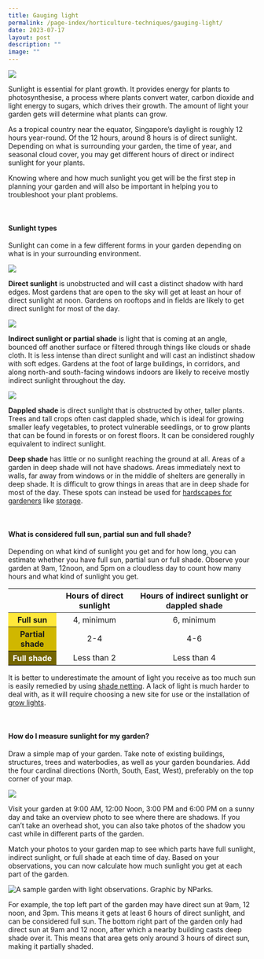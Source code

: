 ```yaml
---
title: Gauging light
permalink: /page-index/horticulture-techniques/gauging-light/
date: 2023-07-17
layout: post
description: ""
image: ""
---
```

<section>
	<img src="/images/Horti%20techniques/Light_Jacchua.jpg">
  <p>Sunlight is essential for plant growth. It provides energy for plants to photosynthesise, a process where plants convert water, carbon dioxide and light energy to sugars, which drives their growth. The amount of light your garden gets will determine what plants can grow. </p>
  <p>As a tropical country near the equator, Singapore’s daylight is roughly 12 hours year-round. Of the 12 hours, around 8 hours is of direct sunlight. Depending on what is surrounding your garden, the time of year, and seasonal cloud cover, you may get different hours of direct or indirect sunlight for your plants.</p>
	<p>Knowing where and how much sunlight you get will be the first step in planning your garden and will also be important in helping you to troubleshoot your plant problems. </p>
	<br>
</section>

<section>
	<h4>Sunlight types</h4>
  <p>Sunlight can come in a few different forms in your garden depending on what is in your surrounding environment. </p>
	<img src="/images/Horti%20techniques/light_jacchua%20(1).jpg">
	<p><b>Direct sunlight</b> is unobstructed and will cast a distinct shadow with hard edges. Most gardens that are open to the sky will get at least an hour of direct sunlight at noon. Gardens on rooftops and in fields are likely to get direct sunlight for most of the day.</p>
	<img src="/images/Horti%20techniques/light_jacchua%20(2).jpg">
	<p><b>Indirect sunlight or partial shade</b> is light that is coming at an angle, bounced off another surface or filtered through things like clouds or shade cloth. It is less intense than direct sunlight and will cast an indistinct shadow with soft edges. Gardens at the foot of large buildings, in corridors, and along north-and south-facing windows indoors are likely to receive mostly indirect sunlight throughout the day. </p>
	<img src="/images/Horti%20techniques/DappledSun_Jacchua.jpg">
	<p><b>Dappled shade</b> is direct sunlight that is obstructed by other, taller plants. Trees and tall crops often cast dappled shade, which is ideal for growing smaller leafy vegetables, to protect vulnerable seedlings, or to grow plants that can be found in forests or on forest floors. It can be considered roughly equivalent to indirect sunlight.</p>
	<p><b>Deep shade</b> has little or no sunlight reaching the ground at all. Areas of a garden in deep shade will not have shadows. Areas immediately next to walls, far away from windows or in the middle of shelters are generally in deep shade. It is difficult to grow things in areas that are in deep shade for most of the day. These spots can instead be used for <a href="/page-index/hardscapes/hardscapes/">hardscapes for gardeners</a> like <a href="/hardscapes/storage/">storage</a>.</p>
	<br>
</section>

<section>
	<h4>What is considered full sun, partial sun and full shade?</h4>
	<p>Depending on what kind of sunlight you get and for how long, you can estimate whether you have full sun, partial sun or full shade. Observe your garden at 9am, 12noon, and 5pm on a cloudless day to count how many hours and what kind of sunlight you get.</p>
	<table>
		<thead>
			<tr>
				<th></th>
				<th style="text-align:center">Hours of direct sunlight</th>
				<th style="text-align:center">Hours of indirect sunlight or dappled shade</th>
			</tr>
		</thead>
		<tbody>
			<tr>
				<th style="background-color:#FFE83B; text-align:center">Full sun</th>
				 <td style="text-align:center">4, minimum</td>
				 <td style="text-align:center">6, minimum</td>
			</tr>
			<tr>
				<th style="background-color:#D0B700; text-align:center">Partial shade</th>
				<td style="text-align:center">2-4</td>
				<td style="text-align:center">4-6</td>
			</tr>
			<tr>
				<th style="background-color:#746600; color:white; text-align:center">Full shade</th>
				<td style="text-align:center">Less than 2</td>
				<td style="text-align:center">Less than 4</td>
			</tr>
		</tbody>
	</table>
	<p>It is better to underestimate the amount of light you receive as too much sun is easily remedied by using <a href="/page-index/hardscapes/netting/">shade netting</a>. A lack of light is much harder to deal with, as it will require choosing a new site for use or the installation of <a href="/page-index/horticulture-techniques/grow-lights/">grow lights</a>. </p>
	<br>
</section>

<section>
	<h4>How do I measure sunlight for my garden?</h4>
	<p>Draw a simple map of your garden. Take note of existing buildings, structures, trees and waterbodies, as well as your garden boundaries.
Add the four cardinal directions (North, South, East, West), preferably on the top corner of your map.</p>
	<img src="/images/Garden%20design/WoodlandsZone5_JacChua.jpg">
	<p>Visit your garden at 9:00 AM, 12:00 Noon, 3:00 PM and 6:00 PM on a sunny day and take an overview photo to see where there are shadows. If you can’t take an overhead shot, you can also take photos of the shadow you cast while in different parts of the garden. </p>
	<p>Match your photos to your garden map to see which parts have full sunlight, indirect sunlight, or full shade at each time of day. Based on your observations, you can now calculate how much sunlight you get at each part of the garden.</p>
	<img title="A sample garden with light observations. Graphic by NParks." src="/images/Horti%20techniques/lightgauging.jpg">
	<p>For example, the top left part of the garden may have direct sun at 9am, 12 noon, and 3pm. This means it gets at least 6 hours of direct sunlight, and can be considered full sun. The bottom right part of the garden only had direct sun at 9am and 12 noon, after which a nearby building casts deep shade over it. This means that area gets only around 3 hours of direct sun, making it partially shaded.</p>
</section>